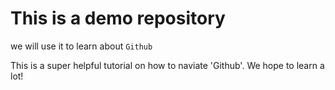 # This is a demo repository

we will use it to learn about `Github`

This is a super helpful tutorial on how to naviate 'Github'. We hope to learn a lot!